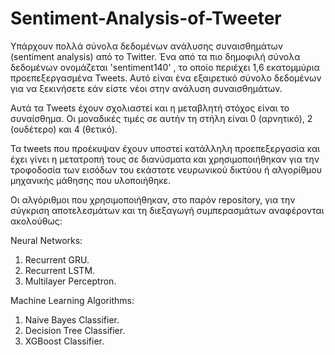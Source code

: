# Sentiment-Analysis-of-Tweeter

Υπάρχουν πολλά σύνολα δεδοµένων ανάλυσης συναισθηµάτων (sentiment analysis) από το Twitter. Ένα από τα πιο δηµοφιλή σύνολα δεδοµένων ονοµάζεται 'sentiment140' , το οποίο περιέχει 1,6 εκατοµµύρια προεπεξεργασµένα Tweets. Αυτό είναι ένα εξαιρετικό σύνολο δεδοµένων για να ξεκινήσετε εάν είστε νέοι στην ανάλυση συναισθηµάτων. 

Αυτά τα Tweets έχουν σχολιαστεί και η µεταβλητή στόχος είναι το συναίσθηµα. Οι µοναδικές τιµές σε αυτήν τη στήλη είναι 0 (αρνητικό), 2 (ουδέτερο) και 4 (θετικό).

Τα tweets που προέκυψαν έχουν υποστεί κατάλληλη προεπεξεργασία και έχει γίνει η μετατροπή τους σε διανύσματα και χρησιμοποιήθηκαν για την τροφοδοσία των εισόδων του εκάστοτε νευρωνικού δικτύου ή αλγορίθμου μηχανικής μάθησης που υλοποιήθηκε.

Οι αλγόριθμοι που χρησιμοποιήθηκαν, στο παρόν repository, για την σύγκριση αποτελεσμάτων και τη διεξαγωγή συμπερασμάτων αναφέρονται ακολούθως:

Neural Networks:
1. Recurrent GRU.
2. Recurrent LSTM.
3. Multilayer Perceptron.

Machine Learning Algorithms:
1. Naive Bayes Classifier.
2. Decision Tree Classifier.
3. XGBoost Classifier.

